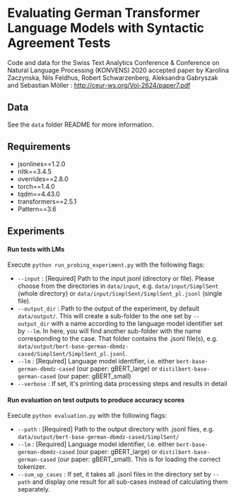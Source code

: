# Evaluating German Transformer Language Models with Syntactic Agreement Tests

Code and data for the Swiss Text Analytics Conference & Conference on Natural Language Processing (KONVENS) 2020 accepted paper by 
Karolina Zaczynska, Nils Feldhus, Robert Schwarzenberg, Aleksandra Gabryszak and Sebastian Möller : 
http://ceur-ws.org/Vol-2624/paper7.pdf


## Data

See the `data` folder README for more information.

## Requirements
- jsonlines==1.2.0
- nltk==3.4.5
- overrides==2.8.0
- torch==1.4.0
- tqdm==4.43.0
- transformers==2.5.1
- Pattern==3.6

## Experiments

#### Run tests with LMs

Execute `python run_probing_experiment.py` with the following flags:
- `--input` : [Required]  Path to the input jsonl (directory or file). Please choose from the directories in `data/input`, e.g. `data/input/SimplSent` (whole directory) or `data/input/SimplSent/SimplSent_pl.jsonl` (single file).
- `--output_dir` : Path to the output of the experiment, by default `data/output/`. This will create a sub-folder to the one set by `--output_dir` with a name according to the language model identifier set by `--lm`. In here, you will find another sub-folder with the name corresponding to the case. That folder contains the .jsonl file(s), e.g. `data/output/bert-base-german-dbmdz-cased/SimplSent/SimplSent_pl.jsonl`. 
- `--lm` : [Required] Language model identifier, i.e. either `bert-base-german-dbmdz-cased` (our paper: gBERT_large) or `distilbert-base-german-cased` (our paper: gBERT_small)
- `--verbose` : If set, it's printing data processing steps and results in detail

#### Run evaluation on test outputs to produce accuracy scores

Execute `python evaluation.py` with the following flags:
- `--path` : [Required] Path to the output directory with .jsonl files, e.g. `data/output/bert-base-german-dbmdz-cased/SimplSent/`
- `--lm` : [Required] Language model identifier, i.e. either `bert-base-german-dbmdz-cased` (our paper: gBERT_large) or `distilbert-base-german-cased` (our paper: gBERT_small). This is for loading the correct tokenizer.
- `--sum_up_cases` : If set, it takes all .jsonl files in the directory set by `--path` and display one result for all sub-cases instead of calculating them separately.